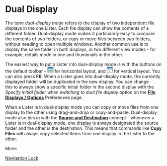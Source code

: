 # Dual Display

The term *dual-display mode* refers to the display of two independent file displays in the one Lister. Each file display can show the contents of a different folder. Dual-display mode makes it particularly easy to compare the contents of two folders, or copy or move files between two folders, without needing to open multiple windows. Another common use is to display the same folder in both displays, in two different view modes - for example, details mode in one and thumbnails in the other.

The easiest way to put a Lister into dual-display mode is with the buttons on the default toolbar - ![](/Manual/images/media/dual_button_h.png) for horizontal layout, and ![](/Manual/images/media/dual_button.png) for vertical layout. You can also press **F6**. When a Lister goes into dual-display mode, the currently displayed folder will be duplicated in the new display. You can change this to always show a specific initial folder in the second display with the *Specify initial folder when switching to dual file display* option on the **[File Displays / Options](/Manual/preferences/preferences_categories/file_displays/file_display_options.md)** Preferences page.

When a Lister is in dual-display mode you can copy or move files from one display to the other using drag-and-drop or copy-and-paste. Dual-display mode also ties in with the **[Source and Destination](../source_and_destination.md)** concept - whenever a Lister is in dual-display mode, one display is always designated the source folder and the other is the destination. This means that commands like **Copy Files** will always copy selected items from one display in the Lister to the other.

More:

[Navigation Lock](/Manual/basic_concepts/the_lister/dual_display/navigation_lock.md)  
